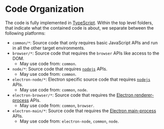 # Code Organization

The code is fully implemented in [TypeScript](https://github.com/microsoft/typescript). Within the top level folders, that indicate what the contained code is about, we separate between the following platforms:

- `common/*`: Source code that only requires basic JavaScript APIs and run in all the other target environments.
- `browser/*`: Source code that requires the `browser` APIs like access to the DOM.
  - May use code from: `common`.
- `node/*`: Source code that requires [`nodejs`](https://nodejs.org) APIs.
  - May use code from: `common`.
- `electron-node/*`: Electron specific source code that requires [`nodejs`](https://nodejs.org) APIs.
  - May use code from: `common`, `node`.
- `electron-browser/*`: Source code that requires the [Electron renderer-process](https://github.com/atom/electron/tree/master/docs#modules-for-the-renderer-process-web-page) APIs.
  - May use code from: `common`, `browser`.
- `electron-main/*`: Source code that requires the [Electron main-process](https://github.com/atom/electron/tree/master/docs#modules-for-the-main-process) APIs.
  - May use code from: `electron-node`, `common`, `node`.
